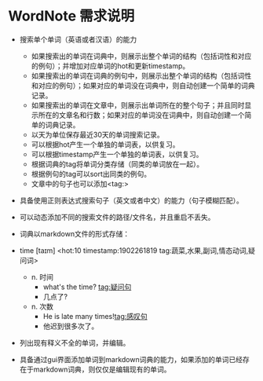 # WordNote 需求说明

- 搜索单个单词（英语或者汉语）的能力 
    - 如果搜索出的单词在词典中，则展示出整个单词的结构（包括词性和对应的例句）；并增加对应单词的hot和更新timestamp。
    - 如果搜索出的单词在词典的例句中，则展示出整个单词的结构（包括词性和对应的例句）；如果对应的单词没在词典中，则自动创建一个简单的词典记录。
    - 如果搜索出的单词在文章中，则展示出单词所在的整个句子；并且同时显示所在的文章名和行数；如果对应的单词没在词典中，则自动创建一个简单的词典记录。
    - 以天为单位保存最近30天的单词搜索记录。 
    - 可以根据hot产生一个单独的单词表，以供复习。
    - 可以根据timestamp产生一个单独的单词表，以供复习。
    - 根据词典的tag将单词分类存储（同类的单词放在一起）。
    - 根据例句的tag可以sort出同类的例句。
    - 文章中的句子也可以添加\<tag:\>
- 具备使用正则表达式搜索句子（英文或者中文）的能力（句子模糊匹配）。  
- 可以动态添加不同的搜索文件的路径/文件名，并且重启不丢失。
- 词典以markdown文件的形式存储：

- time \[taɪm\] <hot:10 timestamp:1902261819 tag:蔬菜,水果,副词,情态动词,疑问词>
    * n. 时间
        + what's the time? <tag:疑问句>
        + 几点了?
    * n. 次数
        + He is late many times!<tag:感叹句>
        + 他迟到很多次了。
- 列出现有释义不全的单词，并编辑。
- 具备通过gui界面添加单词到markdown词典的能力，如果添加的单词已经存在于markdown词典，则仅仅是编辑现有的单词。